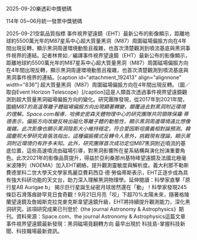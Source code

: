 
2025-09-20樂透彩中獎號碼

                                
114年 05~06月統一發票中獎號碼
                             
2025-09-21空氣品質指標
                              事件視界望遠鏡（EHT）最新公布的影像顯示，距離地球約5500萬光年的M87星系中心超大質量黑洞（M87）周圍磁場偏振方向在4年間出現反轉，顯示黑洞周邊環境動態且複雜，也首次清楚觀測到噴流基底與黑洞事件視界的連結。記者林育如／編譯事件視界望遠鏡（EHT）最新公布的影像顯示，距離地球約5500萬光年的M87星系中心超大質量黑洞（M87）周圍磁場偏振方向在4年間出現反轉，顯示黑洞周邊環境動態且複雜，也首次清楚觀測到噴流基底與黑洞事件視界的連結。[caption id="attachment_192413" align="alignnone" width="836"] 超大質量黑洞（M87）周圍磁場偏振方向在4年間出現反轉。（圖／取自Event Horizon Telescope）[/caption]這是人類首次透過事件視界望遠鏡觀測到超大質量黑洞磁場偏振方向的變化。研究團隊發現，從2017年到2021年間，圍繞M87*的高溫等離子體磁場偏振方向出現顯著轉變，顛覆過去對黑洞附近環境的理解。Space.com報導，哈佛史密森天體物理中心的研究團隊共同領隊保羅‧蒂德表示，偏振方向改變反映出磁化等離子體的動態性，顯示黑洞周邊環境遠比想像複雜。此次影像也顯示黑洞陰影大小維持穩定，符合愛因斯坦廣義相對論預測。韓國慶熙大學研究員張浩指出，這種偏振模式反轉令人意外，挑戰現有理論，顯示黑洞附近環境仍有許多未知。此外，研究團隊首次成功定位M87*黑洞附近噴流的基底位置，這些高速噴流由磁場引導，對黑洞影響所在星系結構與演化扮演重要角色。此次2021年的影像品質提升，得益於亞利桑那州基特峰望遠鏡及法國北極毫米波陣列（NOEMA）加入EHT網絡，提升觀測靈敏度與解析度。義大利那不勒斯費德里科二世大學天文學家馬麗亞費莉西亞‧德‧勞倫蒂斯表示，EHT正逐步成為具有強大科研功能的天文台，助力深入理解黑洞物理學。延伸閱讀：科學家直擊「原行星AB Aurigae b」 揭示巨行星誕生祕密月球居然還在「動」！科學家發現245條巨石滑落痕跡罕見日食奇觀！9月21日月亮「咬」下超70%太陽未來，隨著格陵蘭望遠鏡及詹姆斯克拉克麥克斯韋望遠鏡升級，EHT將持續提升觀測能力，深化黑洞研究。該項研究成果已刊登於《the journal Astronomy & Astrophysics》期刊。資料來源：Space.com、the journal Astronomy & Astrophysics這篇文章 事件視界望遠鏡最新發現：黑洞磁場竟翻轉方向 最早出現於 科技島-掌握科技新聞、科技職場最新資訊。